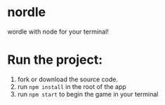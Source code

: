 # nordle
wordle with node for your terminal!

# Run the project:
1. fork or download the source code.
2. run `npm install` in the root of the app 
3. run `npm start` to begin the game in your terminal